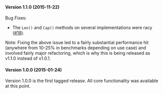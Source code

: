 #### Version 1.1.0 (2015-11-22)

Bug Fixes:
 - The `Len()` and `Cap()` methods on several implementations were racy
   ([#18](https://github.com/eapache/channels/issues/18)).

Note: Fixing the above issue led to a fairly substantial performance hit
(anywhere from 10-25% in benchmarks depending on use case) and involved fairly
major refactoring, which is why this is being released as v1.1.0 instead
of v1.0.1.

#### Version 1.0.0 (2015-01-24)

Version 1.0.0 is the first tagged release. All core functionality was available
at this point.
